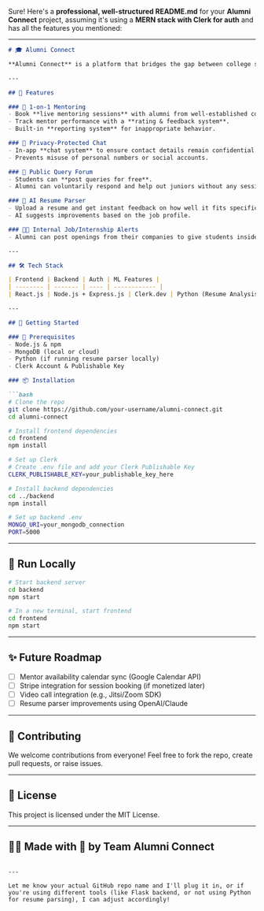 Sure! Here's a **professional, well-structured README.md** for your **Alumni Connect** project, assuming it's using a **MERN stack with Clerk for auth** and has all the features you mentioned:

---

```markdown
# 🎓 Alumni Connect

**Alumni Connect** is a platform that bridges the gap between college students and their alumni for personalized career guidance, live mentoring sessions, and more — all while ensuring privacy, safety, and career-focused features.

---

## 🚀 Features

### 🔗 1-on-1 Mentoring
- Book **live mentoring sessions** with alumni from well-established companies.
- Track mentor performance with a **rating & feedback system**.
- Built-in **reporting system** for inappropriate behavior.

### 💬 Privacy-Protected Chat
- In-app **chat system** to ensure contact details remain confidential.
- Prevents misuse of personal numbers or social accounts.

### 📢 Public Query Forum
- Students can **post queries for free**.
- Alumni can voluntarily respond and help out juniors without any session booking.

### 📄 AI Resume Parser
- Upload a resume and get instant feedback on how well it fits specific job roles.
- AI suggests improvements based on the job profile.

### 🧑‍💼 Internal Job/Internship Alerts
- Alumni can post openings from their companies to give students insider access to opportunities.

---

## 🛠️ Tech Stack

| Frontend | Backend | Auth | ML Features |
| -------- | ------- | ---- | ------------ |
| React.js | Node.js + Express.js | Clerk.dev | Python (Resume Analysis) |

---

## 🧪 Getting Started

### 🧩 Prerequisites
- Node.js & npm
- MongoDB (local or cloud)
- Python (if running resume parser locally)
- Clerk Account & Publishable Key

### 📦 Installation

```bash
# Clone the repo
git clone https://github.com/your-username/alumni-connect.git
cd alumni-connect

# Install frontend dependencies
cd frontend
npm install

# Set up Clerk
# Create .env file and add your Clerk Publishable Key
CLERK_PUBLISHABLE_KEY=your_publishable_key_here

# Install backend dependencies
cd ../backend
npm install

# Set up backend .env
MONGO_URI=your_mongodb_connection
PORT=5000
```

---

## 🧯 Run Locally

```bash
# Start backend server
cd backend
npm start

# In a new terminal, start frontend
cd frontend
npm start
```

---

## ✨ Future Roadmap

- [ ] Mentor availability calendar sync (Google Calendar API)
- [ ] Stripe integration for session booking (if monetized later)
- [ ] Video call integration (e.g., Jitsi/Zoom SDK)
- [ ] Resume parser improvements using OpenAI/Claude

---

## 🤝 Contributing

We welcome contributions from everyone! Feel free to fork the repo, create pull requests, or raise issues.

---

## 📄 License

This project is licensed under the MIT License.

---

## 🙋‍♀️ Made with 💙 by Team Alumni Connect
```

---

Let me know your actual GitHub repo name and I'll plug it in, or if you're using different tools (like Flask backend, or not using Python for resume parsing), I can adjust accordingly!

